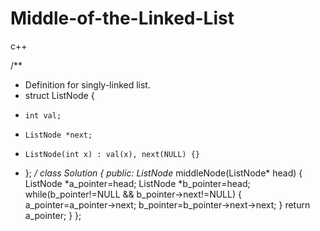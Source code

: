 # Middle-of-the-Linked-List
c++

/**
 * Definition for singly-linked list.
 * struct ListNode {
 *     int val;
 *     ListNode *next;
 *     ListNode(int x) : val(x), next(NULL) {}
 * };
 */
class Solution {
public:
    ListNode* middleNode(ListNode* head) {
        ListNode *a_pointer=head;
        ListNode *b_pointer=head;
        while(b_pointer!=NULL && b_pointer->next!=NULL)
        {
            a_pointer=a_pointer->next;
            b_pointer=b_pointer->next->next;
        }
        return a_pointer;
    }
};
